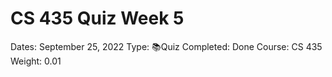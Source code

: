 # CS 435 Quiz Week 5

Dates: September 25, 2022
Type: 📚Quiz
Completed: Done
Course: CS 435
Weight: 0.01